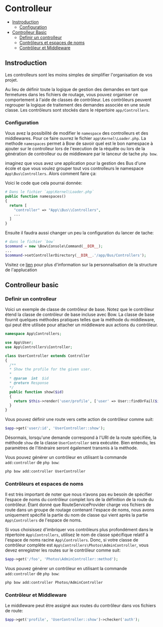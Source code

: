 # Controlleur

- [Instroduction](#introduction)
  - [Configuration](#configuration)
- [Controlleur Basic](#controlleur-basic)
  - [Definir un controlleur](#definir-un-controlleur)
  - [Contrôleurs et espaces de noms](#contrôleurs-et-espaces-de-noms)
  - [Contrôleur et Middleware](#contrôleur-et-middleware)

## Instroduction

Les controlleurs sont les moins simples de simplifier l'organisation de vos projet.

Au lieu de définir toute la logique de gestion des demandes en tant que fermetures dans les fichiers de routage, vous pouvez organiser ce comportement à l'aide de classes de contrôleur. Les contrôleurs peuvent regrouper la logique de traitement des demandes associée en une seule classe. Les contrôleurs sont stockés dans le répertoire `app/Controllers`.

### Configuration

Vous avez la possibilité de modifier le `namespace` des controlleurs et des middlewares. Pour ce faire ouvrez le fichier `app\Kernel\Loader.php`. La methode `namespaces` permet à Bow de savoir quel est le bon namespace à ajouter sur le controlleur lors de l'execution de la réquête ou lors de la génération de controlleur ou de middleware par le lanceur de tache `php bow`.

imaginez que vous avez une application pour la gestion des Bus d'une école et que vous voulez grouper tout vos controlleurs le namespace `App\Bus\Controllers`. Alors comment faire ça:

Voici le code que cela pourrai donnée:

```php
# Dans le fichier `app\Kernel\Loader.php`
public function namespaces()
{
  return [
    "controller" => "App\\Bus\\Controllers",
    ...
  ]
}
```

Ensuite il faudra aussi changer un peu la configuration du lancer de tache:

```php
# dans le fichier `bow`
$command = new \Bow\Console\Command(__DIR__);
...
$command->setControllerDirectory(__DIR__.'/app/Bus/Controllers');
```

Visitez ce [lien](./custom-structure.md) pour plus d'information sur la personnalisation de la structure de l'applucation

## Controlleur basic

### Definir un controlleur

Voici un exemple de classe de contrôleur de base. Notez que le contrôleur étend la classe de contrôleur de base incluse avec Bow. La classe de base fournit quelques méthodes pratiques telles que la méthode du middleware, qui peut être utilisée pour attacher un middleware aux actions du contrôleur.

```php
namespace App\Controllers;

use App\User;
use App\Controllers\Controller;

class UserController extends Controller
{
  /**
  * Show the profile for the given user.
  *
  * @param  int  $id
  * @return Response
  */
  public function show($id)
  {
    return $this->render('user/profile', ['user' => User::findOrFail($id)]);
  }
}
```

Vous pouvez définir une route vers cette action de contrôleur comme suit:

```php
$app->get('user/:id', 'UserController::show');
```

Désormais, lorsqu'une demande correspond à l'URI de la route spécifiée, la méthode `show` de la classe `UserController` sera exécutée. Bien entendu, les paramètres de l'itinéraire seront également transmis à la méthode.

Vous pouvez générer un contrôleur en utilisant la commande `add:controller` de `php bow`:

```bash
php bow add:controller UserController
```

### Contrôleurs et espaces de noms

Il est très important de noter que nous n’avons pas eu besoin de spécifier l’espace de noms du contrôleur complet lors de la définition de la route du contrôleur. Étant donné que RouteServiceProvider charge vos fichiers de route dans un groupe de routage contenant l'espace de noms, nous avons uniquement spécifié la partie du nom de classe qui vient après la partie `App\Controllers` de l'espace de noms.

Si vous choisissez d'imbriquer vos contrôleurs plus profondément dans le répertoire `App\Controllers`, utilisez le nom de classe spécifique relatif à l'espace de noms racine `App\Controllers`. Donc, si votre classe de contrôleur complète est `App\Controllers\Photos\AdminController`, vous devez enregistrer les routes sur le contrôleur comme suit:

```php
$app->get('/foo', 'Photos\AdminController::method');
```

Vous pouvez générer un contrôleur en utilisant la commande `add:controller` de `php bow`:

```bash
php bow add:controller Photos/AdminController
```

### Contrôleur et Middleware

Le middleware peut être assigné aux routes du contrôleur dans vos fichiers de route:

```php
$app->get('profile', 'UserController::show')->checker('auth');
```